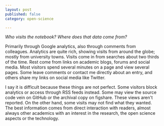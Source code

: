 ```yaml
---
layout: post
published: false
category: open-science

---
```



*Who visits the notebook? Where does that data come from?*



Primarily through Google analytics, also through comments from colleagues.  Analytics are quite rich, showing visits from around the globe; mostly from university towns.  Visits come in from searches about two thirds of the time. Rest come from links on academic blogs, forums and social media.  Most visitors spend several minutes on a page and view several pages. Some leave comments or contact me directly about an entry, and others share my links on social media like Twitter. 

I say it is difficult because these things are not perfect. Some visitors block analytics or access through RSS feeds instead. Some may view the source code vein on GitHub or the archival copy on figshare. These views aren't reported.  On the other hand, some visits may not find what they wanted.  The best information comes from direct interaction with readers, almost always other academics with an interest in the research, the open science aspects or the technology. 


